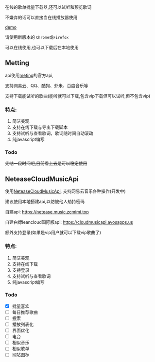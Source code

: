 在线的歌单批量下载器,还可以试听和预览歌词

不嫌弃的话可以直接当在线播放器使用

[demo](https://zcmimi.github.io/music-playlist-downloader)

请使用新版本的 `Chrome`或`Firefox`

可以在线使用,也可以下载后在本地使用

## Metting

api使用[meting](https://github.com/metowolf/Meting)的官方api,

支持网易云、QQ、酷狗、虾米、百度音乐等

支持下载能试听的歌曲(能听就可以下载,包含vip下载但可以试听,但不包含vip)

### 特点:

1. 简洁美观
2. 支持在线下载与导出下载脚本
3. 支持试听与查看歌词，歌词随时间自动滚动
4. 纯javascript编写

### Todo

~~先咕一段时间吧,目前看上去是可以稳定使用~~

## NeteaseCloudMusicApi

使用[NeteaseCloudMusicApi](https://github.com/Binaryify/NeteaseCloudMusicApi),
支持网易云音乐各种操作(开发中)

建议使用本地搭建api,以防被他人劫持密码

自建api: https://netease.music.zcmimi.top

自建白嫖leancloud国际版api: https://cloudmusicapi.avosapps.us

额外支持登录(如果是vip用户就可以下载vip歌曲了)

### 特点:

1. 简洁美观
2. 支持在线下载
3. 支持登录
4. 支持试听与查看歌词
5. 纯javascript编写

### Todo

- [x] 批量喜欢
- [ ] 每日推荐歌曲
- [ ] 搜索
- [ ] 播放列表化
- [ ] 界面优化
- [ ] 电台
- [ ] 相似音乐
- [ ] 相似歌单
- [ ] 网站图标